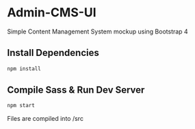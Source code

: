 # Admin-CMS-UI
Simple Content Management System mockup using Bootstrap 4

## Install Dependencies

```bash
npm install 
```

## Compile Sass & Run Dev Server

```bash
npm start
```

Files are compiled into /src
